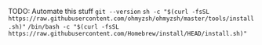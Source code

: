 TODO: Automate this stuff
```git --version```
```sh -c "$(curl -fsSL https://raw.githubusercontent.com/ohmyzsh/ohmyzsh/master/tools/install.sh)"```
```/bin/bash -c "$(curl -fsSL https://raw.githubusercontent.com/Homebrew/install/HEAD/install.sh)"```
